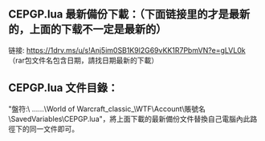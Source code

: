 ## CEPGP.lua 最新備份下載：（下面链接里的才是最新的，上面的下载不一定是最新的）
链接: https://1drv.ms/u/s!Anj5im0SB1K9l2G69vKK1R7PbmVN?e=gLVL0k （rar包文件名包含日期，請找日期最新的下載）

## CEPGP.lua 文件目錄：
"盤符:\ ......\World of Warcraft\_classic_\WTF\Account\賬號名\SavedVariables\CEPGP.lua"，將上面下載的最新備份文件替換自己電腦內此路徑下的同一文件即可。